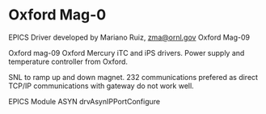 # Oxford Mag-0
EPICS Driver developed by Mariano Ruiz, zma@ornl.gov
Oxford Mag-09


Oxford mag-09 Oxford Mercury iTC and iPS drivers. Power supply and temperature controller from Oxford. 

SNL to ramp up and down magnet. 232 communications prefered as direct TCP/IP communications with gateway do not work well. 

EPICS Module ASYN drvAsynIPPortConfigure
